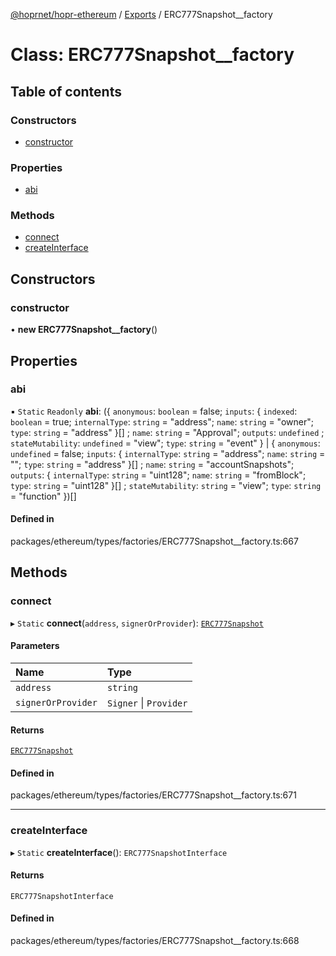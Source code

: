 [@hoprnet/hopr-ethereum](../README.md) / [Exports](../modules.md) / ERC777Snapshot\_\_factory

# Class: ERC777Snapshot\_\_factory

## Table of contents

### Constructors

- [constructor](ERC777Snapshot__factory.md#constructor)

### Properties

- [abi](ERC777Snapshot__factory.md#abi)

### Methods

- [connect](ERC777Snapshot__factory.md#connect)
- [createInterface](ERC777Snapshot__factory.md#createinterface)

## Constructors

### constructor

• **new ERC777Snapshot__factory**()

## Properties

### abi

▪ `Static` `Readonly` **abi**: ({ `anonymous`: `boolean` = false; `inputs`: { `indexed`: `boolean` = true; `internalType`: `string` = "address"; `name`: `string` = "owner"; `type`: `string` = "address" }[] ; `name`: `string` = "Approval"; `outputs`: `undefined` ; `stateMutability`: `undefined` = "view"; `type`: `string` = "event" } \| { `anonymous`: `undefined` = false; `inputs`: { `internalType`: `string` = "address"; `name`: `string` = ""; `type`: `string` = "address" }[] ; `name`: `string` = "accountSnapshots"; `outputs`: { `internalType`: `string` = "uint128"; `name`: `string` = "fromBlock"; `type`: `string` = "uint128" }[] ; `stateMutability`: `string` = "view"; `type`: `string` = "function" })[]

#### Defined in

packages/ethereum/types/factories/ERC777Snapshot__factory.ts:667

## Methods

### connect

▸ `Static` **connect**(`address`, `signerOrProvider`): [`ERC777Snapshot`](ERC777Snapshot.md)

#### Parameters

| Name | Type |
| :------ | :------ |
| `address` | `string` |
| `signerOrProvider` | `Signer` \| `Provider` |

#### Returns

[`ERC777Snapshot`](ERC777Snapshot.md)

#### Defined in

packages/ethereum/types/factories/ERC777Snapshot__factory.ts:671

___

### createInterface

▸ `Static` **createInterface**(): `ERC777SnapshotInterface`

#### Returns

`ERC777SnapshotInterface`

#### Defined in

packages/ethereum/types/factories/ERC777Snapshot__factory.ts:668
